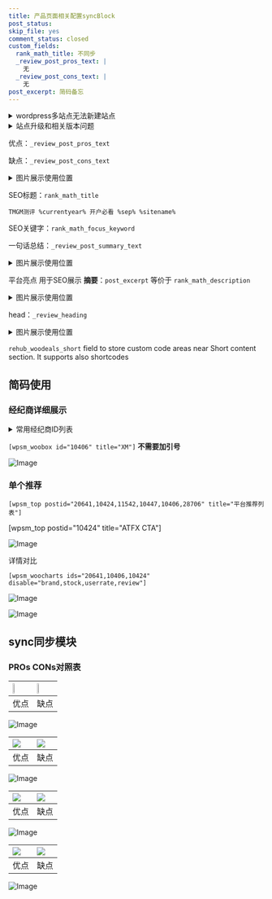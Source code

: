 ```yaml
---
title: 产品页面相关配置syncBlock
post_status: 
skip_file: yes
comment_status: closed
custom_fields:
  rank_math_title: 不同步
  _review_post_pros_text: |
    无
  _review_post_cons_text: |
    无
post_excerpt: 简码备忘
---
```

<details><summary>wordpress多站点无法新建站点</summary>

<li>和报错需要清理cookies一样的原因</li>
<li>wp-config.php里面<code>define( 'SUBDOMAIN_INSTALL', false );//子域名安装</code></li>
<li>新建子站点是用<code>define( 'SUBDOMAIN_INSTALL', true);//子域名安装</code> 完成以后，改成<code>false</code></li>
</details>

<details><summary>站点升级和相关版本问题</summary>

<p>wordpress：5.9.9
woocommerce：7.5.1
出现问题的地方：主题选项里面>><strong>Product layout >>compact style</strong></p>
<p>如何出现没有用过的字段 导致无法保存。先导出配置 然后进行修改，后面再次恢复即可。</p>
<p>出现部分字段无法显示时，需要返回默认布局后，对产品进行保存就好了。</p>
<p></p>
</details>

优点：`_review_post_pros_text`

缺点：`_review_post_cons_text`

<details><summary>图片展示使用位置</summary>

<img src="https://prod-files-secure.s3.us-west-2.amazonaws.com/39ed1227-6d7d-4570-be36-9ccd4a2c4241/f51d3d83-55d4-4bdf-9604-f37ec77ab556/Untitled.png?X-Amz-Algorithm=AWS4-HMAC-SHA256&X-Amz-Content-Sha256=UNSIGNED-PAYLOAD&X-Amz-Credential=ASIAZI2LB466WXW7FMX4%2F20250604%2Fus-west-2%2Fs3%2Faws4_request&X-Amz-Date=20250604T165525Z&X-Amz-Expires=3600&X-Amz-Security-Token=IQoJb3JpZ2luX2VjEFkaCXVzLXdlc3QtMiJIMEYCIQDQf3CjPvCqoQYtJn%2B69Qdn05XAk%2BIb%2Futsmyltv5NMtgIhAMUoPxNnQvSFR9qopD3NkxkJXtcVZ2rdRNxrYvqzVZ6JKv8DCDIQABoMNjM3NDIzMTgzODA1IgxsLD8hMC0%2BWmm1N%2Bcq3AMRIZrXmwqW6qel1%2Bib%2FySHii8rnxqUBDEzXkZujOTxCq5926ksnAidy6TfAahYyURAQl0JrXniQ47u6XgencoNa7UtZEgGztbYPMAMUr0dp4YOLryA%2F7SQZEpFRvvoqZJ3YP4cK95BYvevGHPdFGiD%2FeK39J8%2BIfdCHX%2FTVX6nPYoI%2BxyXLtG9KIAW0lN6%2Bpewa7vVixywgQ%2BOb87jT8lGn0PbCFpSwXQIaeHT85acHdqc%2F%2BTA2cy5bTQ%2BzuesBtxwPqnxaO1MgMmMVFtEXLwuxpLUn1WPc%2BAEHVs6Zg8brtBvBLr7%2BvwvT9XVA29plAAvz9nRnSjUgi%2FwFJO98i8Z7jHVZ4RTPKPC3qkTJhzaBFjy3ciTpWwtxQaE5kLUpf7Cp403zTV%2FlVXBGHzYXZBN07GYpDNOMLmNDuoZ5jwUgrFVU8lxWRcXSXMHijp3Zecu7Cha2rmKvsCqoWtlE%2F3OZOVWNZ%2F2ev4nLXeRnA6mTKIIK8%2FoGyULzv4Kw%2FZfz5N%2F8MmSZXi032yz%2FlnYqtVs7iwsbs0g1IZupy0oEoeUuVBAEd06iFhjmZ4XA4q4X8okNt2ehzjfkBn9DXgPLf08M3N%2BNjZD7TYTJwuIY8NtRDj7ymh%2FmuguP%2BqrPDCg7YHCBjqkAYu%2BfnllYoLvGsiAtqcjy4Xl%2BrK57hvYOIJoPikN7wutSbPjxKGYIlAoLitmYorg5ec4%2FpyYoUn6ZzCO1Iv1FIsJrkZc3CA%2FpTTX7mShc4iK9QYbg8r2KAwP%2Fk6UPq0FGLESoN6teKxjuoSpIdKPMxEX3sdQodcRYRm1jY7cJ7jliNsaYTZ0WZg3F5M9vQOBro968nndWrPH8PeSvP01NJZE80eq&X-Amz-Signature=34e26bdd3d1189888647418e9d1cfe5a89a306ce56263a2df6dd5d5c00047a4b&X-Amz-SignedHeaders=host&x-id=GetObject" alt="Image">
</details>

SEO标题：`rank_math_title`

`TMGM测评 %currentyear% 开户必看 %sep% %sitename%`

SEO关键字：`rank_math_focus_keyword`

一句话总结：`_review_post_summary_text`

<details><summary>图片展示使用位置</summary>

<img src="https://prod-files-secure.s3.us-west-2.amazonaws.com/39ed1227-6d7d-4570-be36-9ccd4a2c4241/4b96a922-296c-4f4e-8630-d1c870cbce01/Untitled.png?X-Amz-Algorithm=AWS4-HMAC-SHA256&X-Amz-Content-Sha256=UNSIGNED-PAYLOAD&X-Amz-Credential=ASIAZI2LB466SJFV7547%2F20250604%2Fus-west-2%2Fs3%2Faws4_request&X-Amz-Date=20250604T165525Z&X-Amz-Expires=3600&X-Amz-Security-Token=IQoJb3JpZ2luX2VjEFkaCXVzLXdlc3QtMiJHMEUCIAyQFWHAGBnEJ%2FNU8W3VcGJmWQpQKKvjfcqxibJDK1cJAiEAvKCEF5dWvT3IY%2FMfYz76gESQgedNotNCGVmm80L2H5kq%2FwMIMhAAGgw2Mzc0MjMxODM4MDUiDAeW6vEWkdXiFH9k7ircA4vj3xZgK17%2FDRoj1jjTDdnJLKkPEu%2FwTRq17s3S6ssEIRhTbe%2BNTMRXHRexvHSk2XVe1piehwWE0ge4WBv8B3upsdhvEmbWRNbVSWQrCOFVUY9%2FmxwLSh94oXMRFUANQ3Gg0JWyX%2FPOVoIzl72JCDcJuMT2tXtlVQoLPuG26bIAhZ6bUg0r1iNEQPJCiegm%2BFi7F2j6zK%2FlWIHZWqFv3R2%2FGijCUL6qVU0f2gGIXJZ%2BvYP2D05%2B4iEtp37Mti2xGuCTlLSGR%2Bau%2FE9wdIqzjke0LdMKXg09ggAFBTOiaOkdK2XcMxdgLc2fxPT%2Bhfur8pG2T7jx42mO7XgjDj9Kzzp7KqpHH1quHmmbYL8kdXr6jcodJJhMqnH2%2FO1IQdjQ8pGA2llcF7AZ65y14RAuRPHHnSmsvR94FOsokWzKm5MU%2BDRHL3qmGI%2FiyFFmeO72K2pO3WBYUSvRgvF81QH3Zgj9vYN5QN1GGU3%2Bk7DftN0HspmC05qpXqW78DSkwyGHsPYeBeYBDnUsqidADxGn%2FxrQClt7ZclAnghN5i1slx91gnFfovqA7g%2Fl8t4JMcROVgJZd4E0qmKsPtsESYMX5zde%2F0FaESeZCGDilO2dUcw33zFLc6rj%2BHkbIjUYMOjtgcIGOqUBNLNxHpPynmJfloILyOTtgeEw7L1HmZF7SPjg5bPHzQ%2F5%2FbwZpqrryt9pIZxqesDbTaB3oqqIF2hn0BlNFqIxcTW68v83IllGuDbQpZQWW9WPgnSGYywXZMjeiFvslrKYAlc5taPbpDrccFvW0%2BQEArZhtrAGKPmr%2F3T0S6PMjJGJdAhnTiX1pC%2FUxpNdOhZFO3ghA02Wq%2Bx33BXq093EifJAQr%2Fy&X-Amz-Signature=da7fb0a7cc6e61aaa77a5a898e23f6796d9098b0f0fc6507d646a6c2dff4d51a&X-Amz-SignedHeaders=host&x-id=GetObject" alt="Image">
</details>

平台亮点 用于SEO展示 **摘要**：`post_excerpt`  等价于 `rank_math_description`

<details><summary>图片展示使用位置</summary>

<img src="https://prod-files-secure.s3.us-west-2.amazonaws.com/39ed1227-6d7d-4570-be36-9ccd4a2c4241/1ee11f63-b60a-4dfe-a7a7-d58ff23b5d88/Untitled.png?X-Amz-Algorithm=AWS4-HMAC-SHA256&X-Amz-Content-Sha256=UNSIGNED-PAYLOAD&X-Amz-Credential=ASIAZI2LB466YAOCMVYI%2F20250604%2Fus-west-2%2Fs3%2Faws4_request&X-Amz-Date=20250604T165525Z&X-Amz-Expires=3600&X-Amz-Security-Token=IQoJb3JpZ2luX2VjEFkaCXVzLXdlc3QtMiJHMEUCIQDRQZXqiucpbEqaLY5%2Fjuz4pWvWJ7sDtRWApcGuzIfL1gIgAznBRu487FpNB6gc0lpP8NOtcWLfslDka%2FtOE5JpPEoq%2FwMIMhAAGgw2Mzc0MjMxODM4MDUiDBvAyg7ZVmdfmplz7CrcAyKlaGro9brCeU0sVA9ljUu%2BiZ1YOyEU8dpslbQqSudKnjDj7G%2FuVEsw3JWrjFMFNmDeXersRkVPRIbFQsE5FeXcGr2ZMzvqRTdCLdZRf7dtvmMw9o4ymaXA2zBkWpqOUkRIPC6%2BcRDeLdIyrH4v32zLpeno1x016ylJ4ECpUGQ3lrIER3Z3ES1wt8zjjiB%2FmZGbiR%2Fk58vnhmcpG7JmMpzx74K49HevA29LmGUNR4djAysPR8m8eLibX3m6cLqIOlQaK%2F7Vc%2ByjKQW9320HisUvXje64S3iRe1XMmJHkUAck7qtlYtQE5wAkmPKIv48dSE7rMp6VMzc70dB8Y21irFk%2FLxkkXCdLMzahOkzGhx7qxyx8CPJfusET5t%2FQNwSwBQ6uOFUHJs13%2F2rgEn41RurBU27ZFDF2N0qTcSkwNlZqnUWVZrNmulY2yLsYAN%2Bn0kqR07cCLuGluA42lcDNFYSu0rr9ZStHCdzHdnE6xqNclS35gZQbJUa%2Fle8BEqxlGe%2BILXFthYfGM024Rl9fj%2B3hM93%2BYZzd8sxjQSXgxjkwKuy%2FYJJxUhQ1RoVReAwB%2FOxUjeOVf9wpc%2F%2BkTPiowOSYbaUbdwhJhvIw8%2BGj2u85uMwj%2Fyr%2FB5kWCEgMPvsgcIGOqUB7U7wdCX2rHEgL4PcFITXsHV1p3VAe5jvWxikUxdjaItYc6CDBD1tXARtxNBy1mbAqkX4aLb9f8eKgvzMsoQo1gex9aD45gq0%2FmdFwL3ywrBGjV6VMa7q6MsLNiy6jCX0W7bdTF6E0K5n61qMAkH5vxGhqPyP0%2Fii0mRIwlRkitHES3TmtlQVvmMfgWIRlmTOfAEdIcMsz%2BpV0XchZExvMiJ1JXbd&X-Amz-Signature=78152c8ec4c1569d4f523d660365c3aec965cc0b5636b00599c4dc8e3b1c4139&X-Amz-SignedHeaders=host&x-id=GetObject" alt="Image">
<img src="https://prod-files-secure.s3.us-west-2.amazonaws.com/39ed1227-6d7d-4570-be36-9ccd4a2c4241/ad4118b5-78d8-4fbe-801e-3b29b5d99c01/Untitled.png?X-Amz-Algorithm=AWS4-HMAC-SHA256&X-Amz-Content-Sha256=UNSIGNED-PAYLOAD&X-Amz-Credential=ASIAZI2LB466YAOCMVYI%2F20250604%2Fus-west-2%2Fs3%2Faws4_request&X-Amz-Date=20250604T165525Z&X-Amz-Expires=3600&X-Amz-Security-Token=IQoJb3JpZ2luX2VjEFkaCXVzLXdlc3QtMiJHMEUCIQDRQZXqiucpbEqaLY5%2Fjuz4pWvWJ7sDtRWApcGuzIfL1gIgAznBRu487FpNB6gc0lpP8NOtcWLfslDka%2FtOE5JpPEoq%2FwMIMhAAGgw2Mzc0MjMxODM4MDUiDBvAyg7ZVmdfmplz7CrcAyKlaGro9brCeU0sVA9ljUu%2BiZ1YOyEU8dpslbQqSudKnjDj7G%2FuVEsw3JWrjFMFNmDeXersRkVPRIbFQsE5FeXcGr2ZMzvqRTdCLdZRf7dtvmMw9o4ymaXA2zBkWpqOUkRIPC6%2BcRDeLdIyrH4v32zLpeno1x016ylJ4ECpUGQ3lrIER3Z3ES1wt8zjjiB%2FmZGbiR%2Fk58vnhmcpG7JmMpzx74K49HevA29LmGUNR4djAysPR8m8eLibX3m6cLqIOlQaK%2F7Vc%2ByjKQW9320HisUvXje64S3iRe1XMmJHkUAck7qtlYtQE5wAkmPKIv48dSE7rMp6VMzc70dB8Y21irFk%2FLxkkXCdLMzahOkzGhx7qxyx8CPJfusET5t%2FQNwSwBQ6uOFUHJs13%2F2rgEn41RurBU27ZFDF2N0qTcSkwNlZqnUWVZrNmulY2yLsYAN%2Bn0kqR07cCLuGluA42lcDNFYSu0rr9ZStHCdzHdnE6xqNclS35gZQbJUa%2Fle8BEqxlGe%2BILXFthYfGM024Rl9fj%2B3hM93%2BYZzd8sxjQSXgxjkwKuy%2FYJJxUhQ1RoVReAwB%2FOxUjeOVf9wpc%2F%2BkTPiowOSYbaUbdwhJhvIw8%2BGj2u85uMwj%2Fyr%2FB5kWCEgMPvsgcIGOqUB7U7wdCX2rHEgL4PcFITXsHV1p3VAe5jvWxikUxdjaItYc6CDBD1tXARtxNBy1mbAqkX4aLb9f8eKgvzMsoQo1gex9aD45gq0%2FmdFwL3ywrBGjV6VMa7q6MsLNiy6jCX0W7bdTF6E0K5n61qMAkH5vxGhqPyP0%2Fii0mRIwlRkitHES3TmtlQVvmMfgWIRlmTOfAEdIcMsz%2BpV0XchZExvMiJ1JXbd&X-Amz-Signature=2cdd48d09eda6084fdcd9d9f578c1d6a996f9285485fc604086da04c9ef5c1b8&X-Amz-SignedHeaders=host&x-id=GetObject" alt="Image">
<img src="https://prod-files-secure.s3.us-west-2.amazonaws.com/39ed1227-6d7d-4570-be36-9ccd4a2c4241/a38cf7c9-a79c-4b64-9e94-13589fe0758b/Untitled.png?X-Amz-Algorithm=AWS4-HMAC-SHA256&X-Amz-Content-Sha256=UNSIGNED-PAYLOAD&X-Amz-Credential=ASIAZI2LB466YAOCMVYI%2F20250604%2Fus-west-2%2Fs3%2Faws4_request&X-Amz-Date=20250604T165525Z&X-Amz-Expires=3600&X-Amz-Security-Token=IQoJb3JpZ2luX2VjEFkaCXVzLXdlc3QtMiJHMEUCIQDRQZXqiucpbEqaLY5%2Fjuz4pWvWJ7sDtRWApcGuzIfL1gIgAznBRu487FpNB6gc0lpP8NOtcWLfslDka%2FtOE5JpPEoq%2FwMIMhAAGgw2Mzc0MjMxODM4MDUiDBvAyg7ZVmdfmplz7CrcAyKlaGro9brCeU0sVA9ljUu%2BiZ1YOyEU8dpslbQqSudKnjDj7G%2FuVEsw3JWrjFMFNmDeXersRkVPRIbFQsE5FeXcGr2ZMzvqRTdCLdZRf7dtvmMw9o4ymaXA2zBkWpqOUkRIPC6%2BcRDeLdIyrH4v32zLpeno1x016ylJ4ECpUGQ3lrIER3Z3ES1wt8zjjiB%2FmZGbiR%2Fk58vnhmcpG7JmMpzx74K49HevA29LmGUNR4djAysPR8m8eLibX3m6cLqIOlQaK%2F7Vc%2ByjKQW9320HisUvXje64S3iRe1XMmJHkUAck7qtlYtQE5wAkmPKIv48dSE7rMp6VMzc70dB8Y21irFk%2FLxkkXCdLMzahOkzGhx7qxyx8CPJfusET5t%2FQNwSwBQ6uOFUHJs13%2F2rgEn41RurBU27ZFDF2N0qTcSkwNlZqnUWVZrNmulY2yLsYAN%2Bn0kqR07cCLuGluA42lcDNFYSu0rr9ZStHCdzHdnE6xqNclS35gZQbJUa%2Fle8BEqxlGe%2BILXFthYfGM024Rl9fj%2B3hM93%2BYZzd8sxjQSXgxjkwKuy%2FYJJxUhQ1RoVReAwB%2FOxUjeOVf9wpc%2F%2BkTPiowOSYbaUbdwhJhvIw8%2BGj2u85uMwj%2Fyr%2FB5kWCEgMPvsgcIGOqUB7U7wdCX2rHEgL4PcFITXsHV1p3VAe5jvWxikUxdjaItYc6CDBD1tXARtxNBy1mbAqkX4aLb9f8eKgvzMsoQo1gex9aD45gq0%2FmdFwL3ywrBGjV6VMa7q6MsLNiy6jCX0W7bdTF6E0K5n61qMAkH5vxGhqPyP0%2Fii0mRIwlRkitHES3TmtlQVvmMfgWIRlmTOfAEdIcMsz%2BpV0XchZExvMiJ1JXbd&X-Amz-Signature=e03f3263808ed003c7eca42bc511d474861d67a66c97c5be4b936bcf2e26eb62&X-Amz-SignedHeaders=host&x-id=GetObject" alt="Image">
<img src="https://prod-files-secure.s3.us-west-2.amazonaws.com/39ed1227-6d7d-4570-be36-9ccd4a2c4241/7da6fc1e-d2ac-42ae-8c75-cb5749aa18f6/Untitled.png?X-Amz-Algorithm=AWS4-HMAC-SHA256&X-Amz-Content-Sha256=UNSIGNED-PAYLOAD&X-Amz-Credential=ASIAZI2LB466YAOCMVYI%2F20250604%2Fus-west-2%2Fs3%2Faws4_request&X-Amz-Date=20250604T165525Z&X-Amz-Expires=3600&X-Amz-Security-Token=IQoJb3JpZ2luX2VjEFkaCXVzLXdlc3QtMiJHMEUCIQDRQZXqiucpbEqaLY5%2Fjuz4pWvWJ7sDtRWApcGuzIfL1gIgAznBRu487FpNB6gc0lpP8NOtcWLfslDka%2FtOE5JpPEoq%2FwMIMhAAGgw2Mzc0MjMxODM4MDUiDBvAyg7ZVmdfmplz7CrcAyKlaGro9brCeU0sVA9ljUu%2BiZ1YOyEU8dpslbQqSudKnjDj7G%2FuVEsw3JWrjFMFNmDeXersRkVPRIbFQsE5FeXcGr2ZMzvqRTdCLdZRf7dtvmMw9o4ymaXA2zBkWpqOUkRIPC6%2BcRDeLdIyrH4v32zLpeno1x016ylJ4ECpUGQ3lrIER3Z3ES1wt8zjjiB%2FmZGbiR%2Fk58vnhmcpG7JmMpzx74K49HevA29LmGUNR4djAysPR8m8eLibX3m6cLqIOlQaK%2F7Vc%2ByjKQW9320HisUvXje64S3iRe1XMmJHkUAck7qtlYtQE5wAkmPKIv48dSE7rMp6VMzc70dB8Y21irFk%2FLxkkXCdLMzahOkzGhx7qxyx8CPJfusET5t%2FQNwSwBQ6uOFUHJs13%2F2rgEn41RurBU27ZFDF2N0qTcSkwNlZqnUWVZrNmulY2yLsYAN%2Bn0kqR07cCLuGluA42lcDNFYSu0rr9ZStHCdzHdnE6xqNclS35gZQbJUa%2Fle8BEqxlGe%2BILXFthYfGM024Rl9fj%2B3hM93%2BYZzd8sxjQSXgxjkwKuy%2FYJJxUhQ1RoVReAwB%2FOxUjeOVf9wpc%2F%2BkTPiowOSYbaUbdwhJhvIw8%2BGj2u85uMwj%2Fyr%2FB5kWCEgMPvsgcIGOqUB7U7wdCX2rHEgL4PcFITXsHV1p3VAe5jvWxikUxdjaItYc6CDBD1tXARtxNBy1mbAqkX4aLb9f8eKgvzMsoQo1gex9aD45gq0%2FmdFwL3ywrBGjV6VMa7q6MsLNiy6jCX0W7bdTF6E0K5n61qMAkH5vxGhqPyP0%2Fii0mRIwlRkitHES3TmtlQVvmMfgWIRlmTOfAEdIcMsz%2BpV0XchZExvMiJ1JXbd&X-Amz-Signature=5ab7dbec987865b9b15fc286a17aa10d9811d7b7147ef835f7b71abbd823f713&X-Amz-SignedHeaders=host&x-id=GetObject" alt="Image">
<img src="https://prod-files-secure.s3.us-west-2.amazonaws.com/39ed1227-6d7d-4570-be36-9ccd4a2c4241/7e97f40a-eaee-47f5-b2f9-475f96808fa7/Untitled.png?X-Amz-Algorithm=AWS4-HMAC-SHA256&X-Amz-Content-Sha256=UNSIGNED-PAYLOAD&X-Amz-Credential=ASIAZI2LB466YAOCMVYI%2F20250604%2Fus-west-2%2Fs3%2Faws4_request&X-Amz-Date=20250604T165525Z&X-Amz-Expires=3600&X-Amz-Security-Token=IQoJb3JpZ2luX2VjEFkaCXVzLXdlc3QtMiJHMEUCIQDRQZXqiucpbEqaLY5%2Fjuz4pWvWJ7sDtRWApcGuzIfL1gIgAznBRu487FpNB6gc0lpP8NOtcWLfslDka%2FtOE5JpPEoq%2FwMIMhAAGgw2Mzc0MjMxODM4MDUiDBvAyg7ZVmdfmplz7CrcAyKlaGro9brCeU0sVA9ljUu%2BiZ1YOyEU8dpslbQqSudKnjDj7G%2FuVEsw3JWrjFMFNmDeXersRkVPRIbFQsE5FeXcGr2ZMzvqRTdCLdZRf7dtvmMw9o4ymaXA2zBkWpqOUkRIPC6%2BcRDeLdIyrH4v32zLpeno1x016ylJ4ECpUGQ3lrIER3Z3ES1wt8zjjiB%2FmZGbiR%2Fk58vnhmcpG7JmMpzx74K49HevA29LmGUNR4djAysPR8m8eLibX3m6cLqIOlQaK%2F7Vc%2ByjKQW9320HisUvXje64S3iRe1XMmJHkUAck7qtlYtQE5wAkmPKIv48dSE7rMp6VMzc70dB8Y21irFk%2FLxkkXCdLMzahOkzGhx7qxyx8CPJfusET5t%2FQNwSwBQ6uOFUHJs13%2F2rgEn41RurBU27ZFDF2N0qTcSkwNlZqnUWVZrNmulY2yLsYAN%2Bn0kqR07cCLuGluA42lcDNFYSu0rr9ZStHCdzHdnE6xqNclS35gZQbJUa%2Fle8BEqxlGe%2BILXFthYfGM024Rl9fj%2B3hM93%2BYZzd8sxjQSXgxjkwKuy%2FYJJxUhQ1RoVReAwB%2FOxUjeOVf9wpc%2F%2BkTPiowOSYbaUbdwhJhvIw8%2BGj2u85uMwj%2Fyr%2FB5kWCEgMPvsgcIGOqUB7U7wdCX2rHEgL4PcFITXsHV1p3VAe5jvWxikUxdjaItYc6CDBD1tXARtxNBy1mbAqkX4aLb9f8eKgvzMsoQo1gex9aD45gq0%2FmdFwL3ywrBGjV6VMa7q6MsLNiy6jCX0W7bdTF6E0K5n61qMAkH5vxGhqPyP0%2Fii0mRIwlRkitHES3TmtlQVvmMfgWIRlmTOfAEdIcMsz%2BpV0XchZExvMiJ1JXbd&X-Amz-Signature=9454a274df2713aa48b19f9f3c62efd97e9eba2574cca755c7d757c3e2004d3e&X-Amz-SignedHeaders=host&x-id=GetObject" alt="Image">
</details>

head：`_review_heading`

<details><summary>图片展示使用位置</summary>

<img src="https://prod-files-secure.s3.us-west-2.amazonaws.com/39ed1227-6d7d-4570-be36-9ccd4a2c4241/3a4650ad-9887-415c-889a-edd51fa54f27/Untitled.png?X-Amz-Algorithm=AWS4-HMAC-SHA256&X-Amz-Content-Sha256=UNSIGNED-PAYLOAD&X-Amz-Credential=ASIAZI2LB466RQ42OWDW%2F20250604%2Fus-west-2%2Fs3%2Faws4_request&X-Amz-Date=20250604T165526Z&X-Amz-Expires=3600&X-Amz-Security-Token=IQoJb3JpZ2luX2VjEFkaCXVzLXdlc3QtMiJHMEUCIQD2pecU20qGtHB4Skte4slKYapQauSxiVwxJ38KceXDMwIgN5%2B%2B2yOEPmbR1mdrJq3cokM7zJznaH7VMin%2FeoBGBZYq%2FwMIMhAAGgw2Mzc0MjMxODM4MDUiDFWbVFJt%2Bm7QjswfVyrcA0trB%2F%2FyJEjXucjkxfGKLUNGpapRyt3FM%2BXGJE923XErueb5pLBD03BZ8%2BzSHTlx4JZl39bzam%2B7Be1LHSecliIy3qlKcNIaaUvtwnzvU77pND0w2EEAqqJLn%2Fb0Gtq4v%2Bntuet30liylejFai7X3XZ9%2Bxzic0Peo7teW8JdGrBJo2uYK834QhW2wU%2B5%2BPswA54roSa0NSthJz3lEV7vt57wkRWgnmPgmXY944qXSvZs5JJVrm8O37nw5HOgt51%2Bq3jLD3ocRk6tNzj9aB74parRQgAdvERI5ZhPVvwbLCxU5YSHtCITSNWsokhUtlp3hUUz24Fr%2F5JVdLv5MWR%2BBuqLluQMixSCSn1CRNtVYc1VrGXms1rAjv5pF0cavOOvGelLmocmKxnrou2tCeDFtCqg5tWOwB4XhUtchXSzH4zzQGrW072XUhbMP%2Bfl6heGqzqxVNnAEGyV9MhDJIuEGecNwvJJ24i3NS7aHbrUv%2BjFXHbED8Jvm5dARlyrNT6SnfM9pNQLo0vu5gbVTu7%2B3kuElt0aTUAAnUeOmcAHhYuZnZOj0%2B8DTXASVcGMfubNMzWQOeOSagadmn4pZITQZ3PqiPD4nbQsY8bPHM6v0LVOEtZdNxJSJZFs20nVMOLtgcIGOqUBbpIFD2IogbJqG6m%2FH5Oi8tjn%2FwDM0TQODT%2FjgM15VyMdnMojG0ZccdLjix%2ByJsatUVaHmILRGpcjrQWJGjRc7BlpNwkqQFZvHcOSByho%2BzN5QB08cKX5JSZ4NMEH3OVZpcNIFOCA6kiNvueXQM5MfPO0FJ0VwvnuoBskmeKvVHg7fvFdO8Nro0%2FeEQKXuJf1PvESqe%2FW4%2FPhZ%2Fx3AAtacXf7daWY&X-Amz-Signature=8c0c690e483085961af0a626a2c50619240bdafb3c77b135bc236bcc5bf7d353&X-Amz-SignedHeaders=host&x-id=GetObject" alt="Image">
</details>

`rehub_woodeals_short`	field to store custom code areas near Short content section. It supports also shortcodes



## 简码使用

### 经纪商详细展示

<details><summary>常用经纪商ID列表</summary>

<pre><code class="php">嘉盛 ===> 20641  [wpsm_woobox id="20641" title="嘉盛"]
易信easymarkets ===> 11542  [wpsm_woobox id="11542" title="易信easymarkets"]
ATFX外汇 ===> 10424  [wpsm_woobox id="10424" title="ATFX"]
XM ===> 10406  [wpsm_woobox id="10406" title="XM"]
TMGM ===> 29622  [wpsm_woobox id="29622" title="TMGM"]
HYCM ===> 10447  [wpsm_woobox id="10447" title="HYCM"]
fpmarkets澳福外汇 ===> 20639  [wpsm_woobox id="20639" title="fpmarkets澳福外汇"]</code></pre>
</details>

`[wpsm_woobox id="10406" title="XM"]` **不需要加引号**

![Image](https://prod-files-secure.s3.us-west-2.amazonaws.com/39ed1227-6d7d-4570-be36-9ccd4a2c4241/4f898f9d-0fa7-4e43-acd3-ac6bc7be575a/Untitled.png?X-Amz-Algorithm=AWS4-HMAC-SHA256&X-Amz-Content-Sha256=UNSIGNED-PAYLOAD&X-Amz-Credential=ASIAZI2LB466UOSQ4DV7%2F20250604%2Fus-west-2%2Fs3%2Faws4_request&X-Amz-Date=20250604T165518Z&X-Amz-Expires=3600&X-Amz-Security-Token=IQoJb3JpZ2luX2VjEFkaCXVzLXdlc3QtMiJIMEYCIQDpeu7oLg5tcexzouggSvkqzlvkRXyUxxHA4iuUVzLe6AIhAMMmSav6PNTBIdbwT42tiaq7IP8mVFCZbbXjaSMCujb5Kv8DCDIQABoMNjM3NDIzMTgzODA1Igw5zMgv9nZfcWgw%2Fmsq3AObgJwH%2BFHF13Npt8TK0EGfDTNOPdhrmyPfDlpCeLwvA2ApnKchUcG3rOkdeDEp1%2BHT6p3Lu5c6vuP%2FgE7GpZGzAsSLy%2BaJCBmQJs9HTEfYPkYADmKk%2BLwwfqTSJVt0Z4Dn23zu10pTLvRwK%2FYEPvqMVYzhciq1ZA9IDDK0W955MRogu6RenL6o%2FOH%2FmFt1nEVGRP8a0%2Bp0FKyagQXlzrIZ5rGiRe258mSQVj8wVVJ6sajh39Zp7xuC4RGRIDN%2B6dJVTEdQHdLbQ%2F8PVRfhMCDIr%2F%2Bv3oBIwDVpZNb%2BqR44mT4lJsxGuPkyuzfrOH3Q7o5kQZ9R4AUatHFkuOZp2ToxPEslcITYqUU0Ih1nzhb%2Bi5uW33qX2EexZMzWJ2AVHVYkvO%2BsJ%2BT0NrrvR7okdF99zT9izhNau4d0AwGWhVRghOSZxt11kxvqEh0NykTdpA7SYVnkp%2FUuhVmEYCcvzlH7QxE24FoZtOUITvLlC6gV7D5WcVzM3bPIlhIWXLk3HSWOdUCjaa%2BRe0NfZI8jt3%2F45RZlhIcbkmVUwmZbGYLvYCbDutHKStv%2Fh7FDjcWL7F8yUAZQ1oEsX2uxXSNNPb6mVueOzTRhaLUjCTdAxrGTS8wiZWvGuN4TKzXfUjD07IHCBjqkAdziZpMiwPiLTjyM2xyOVyULeQi%2BjKY%2BtDa5JA3s7klWZS2JO5qycv%2FCtIHdB2qdgfDnK0WqOqzW0s7gMjrvgO2MvgXi%2FoUsP7Lxpop6NhmaPUoWlS22MYp5P7aeu75wu7dCQ%2Bx0eHh0D882hxHzBTXg%2FZjLpmn8e6UL1Oc%2BuZZrvzCkiHf7EiDlm57gLcF0j%2FzQN6IyGO7%2BIyNpk4B8CLJQ5Iic&X-Amz-Signature=94960b911ad36b3f7c1068f650ff69e2acf6e37da2904785b5406071039f9b3d&X-Amz-SignedHeaders=host&x-id=GetObject)

### 单个推荐
`[wpsm_top postid="20641,10424,11542,10447,10406,28706" title="平台推荐列表"]`

[wpsm_top postid="10424" title="ATFX CTA"]

![Image](https://prod-files-secure.s3.us-west-2.amazonaws.com/39ed1227-6d7d-4570-be36-9ccd4a2c4241/5ac620dc-51a8-48b6-b55d-91f47299193c/Untitled.png?X-Amz-Algorithm=AWS4-HMAC-SHA256&X-Amz-Content-Sha256=UNSIGNED-PAYLOAD&X-Amz-Credential=ASIAZI2LB466UOSQ4DV7%2F20250604%2Fus-west-2%2Fs3%2Faws4_request&X-Amz-Date=20250604T165518Z&X-Amz-Expires=3600&X-Amz-Security-Token=IQoJb3JpZ2luX2VjEFkaCXVzLXdlc3QtMiJIMEYCIQDpeu7oLg5tcexzouggSvkqzlvkRXyUxxHA4iuUVzLe6AIhAMMmSav6PNTBIdbwT42tiaq7IP8mVFCZbbXjaSMCujb5Kv8DCDIQABoMNjM3NDIzMTgzODA1Igw5zMgv9nZfcWgw%2Fmsq3AObgJwH%2BFHF13Npt8TK0EGfDTNOPdhrmyPfDlpCeLwvA2ApnKchUcG3rOkdeDEp1%2BHT6p3Lu5c6vuP%2FgE7GpZGzAsSLy%2BaJCBmQJs9HTEfYPkYADmKk%2BLwwfqTSJVt0Z4Dn23zu10pTLvRwK%2FYEPvqMVYzhciq1ZA9IDDK0W955MRogu6RenL6o%2FOH%2FmFt1nEVGRP8a0%2Bp0FKyagQXlzrIZ5rGiRe258mSQVj8wVVJ6sajh39Zp7xuC4RGRIDN%2B6dJVTEdQHdLbQ%2F8PVRfhMCDIr%2F%2Bv3oBIwDVpZNb%2BqR44mT4lJsxGuPkyuzfrOH3Q7o5kQZ9R4AUatHFkuOZp2ToxPEslcITYqUU0Ih1nzhb%2Bi5uW33qX2EexZMzWJ2AVHVYkvO%2BsJ%2BT0NrrvR7okdF99zT9izhNau4d0AwGWhVRghOSZxt11kxvqEh0NykTdpA7SYVnkp%2FUuhVmEYCcvzlH7QxE24FoZtOUITvLlC6gV7D5WcVzM3bPIlhIWXLk3HSWOdUCjaa%2BRe0NfZI8jt3%2F45RZlhIcbkmVUwmZbGYLvYCbDutHKStv%2Fh7FDjcWL7F8yUAZQ1oEsX2uxXSNNPb6mVueOzTRhaLUjCTdAxrGTS8wiZWvGuN4TKzXfUjD07IHCBjqkAdziZpMiwPiLTjyM2xyOVyULeQi%2BjKY%2BtDa5JA3s7klWZS2JO5qycv%2FCtIHdB2qdgfDnK0WqOqzW0s7gMjrvgO2MvgXi%2FoUsP7Lxpop6NhmaPUoWlS22MYp5P7aeu75wu7dCQ%2Bx0eHh0D882hxHzBTXg%2FZjLpmn8e6UL1Oc%2BuZZrvzCkiHf7EiDlm57gLcF0j%2FzQN6IyGO7%2BIyNpk4B8CLJQ5Iic&X-Amz-Signature=20e50e351001b1f80dc8db2d44244abead33c9aabcdeb8856fc5c2fc9638755b&X-Amz-SignedHeaders=host&x-id=GetObject)

详情对比

`[wpsm_woocharts ids="20641,10406,10424" disable="brand,stock,userrate,review"]`

![Image](https://prod-files-secure.s3.us-west-2.amazonaws.com/39ed1227-6d7d-4570-be36-9ccd4a2c4241/bf3ba45f-b9f3-4295-8aef-b4a495fd25f4/Untitled.png?X-Amz-Algorithm=AWS4-HMAC-SHA256&X-Amz-Content-Sha256=UNSIGNED-PAYLOAD&X-Amz-Credential=ASIAZI2LB466UOSQ4DV7%2F20250604%2Fus-west-2%2Fs3%2Faws4_request&X-Amz-Date=20250604T165518Z&X-Amz-Expires=3600&X-Amz-Security-Token=IQoJb3JpZ2luX2VjEFkaCXVzLXdlc3QtMiJIMEYCIQDpeu7oLg5tcexzouggSvkqzlvkRXyUxxHA4iuUVzLe6AIhAMMmSav6PNTBIdbwT42tiaq7IP8mVFCZbbXjaSMCujb5Kv8DCDIQABoMNjM3NDIzMTgzODA1Igw5zMgv9nZfcWgw%2Fmsq3AObgJwH%2BFHF13Npt8TK0EGfDTNOPdhrmyPfDlpCeLwvA2ApnKchUcG3rOkdeDEp1%2BHT6p3Lu5c6vuP%2FgE7GpZGzAsSLy%2BaJCBmQJs9HTEfYPkYADmKk%2BLwwfqTSJVt0Z4Dn23zu10pTLvRwK%2FYEPvqMVYzhciq1ZA9IDDK0W955MRogu6RenL6o%2FOH%2FmFt1nEVGRP8a0%2Bp0FKyagQXlzrIZ5rGiRe258mSQVj8wVVJ6sajh39Zp7xuC4RGRIDN%2B6dJVTEdQHdLbQ%2F8PVRfhMCDIr%2F%2Bv3oBIwDVpZNb%2BqR44mT4lJsxGuPkyuzfrOH3Q7o5kQZ9R4AUatHFkuOZp2ToxPEslcITYqUU0Ih1nzhb%2Bi5uW33qX2EexZMzWJ2AVHVYkvO%2BsJ%2BT0NrrvR7okdF99zT9izhNau4d0AwGWhVRghOSZxt11kxvqEh0NykTdpA7SYVnkp%2FUuhVmEYCcvzlH7QxE24FoZtOUITvLlC6gV7D5WcVzM3bPIlhIWXLk3HSWOdUCjaa%2BRe0NfZI8jt3%2F45RZlhIcbkmVUwmZbGYLvYCbDutHKStv%2Fh7FDjcWL7F8yUAZQ1oEsX2uxXSNNPb6mVueOzTRhaLUjCTdAxrGTS8wiZWvGuN4TKzXfUjD07IHCBjqkAdziZpMiwPiLTjyM2xyOVyULeQi%2BjKY%2BtDa5JA3s7klWZS2JO5qycv%2FCtIHdB2qdgfDnK0WqOqzW0s7gMjrvgO2MvgXi%2FoUsP7Lxpop6NhmaPUoWlS22MYp5P7aeu75wu7dCQ%2Bx0eHh0D882hxHzBTXg%2FZjLpmn8e6UL1Oc%2BuZZrvzCkiHf7EiDlm57gLcF0j%2FzQN6IyGO7%2BIyNpk4B8CLJQ5Iic&X-Amz-Signature=d07fb096fb8ef42fd0a365c520da0c3fcd903126d7f8d97343a69e5168eb7a9f&X-Amz-SignedHeaders=host&x-id=GetObject)

![Image](https://prod-files-secure.s3.us-west-2.amazonaws.com/39ed1227-6d7d-4570-be36-9ccd4a2c4241/30bc56ef-f383-4b48-9768-2ebc9e436ec0/Untitled.png?X-Amz-Algorithm=AWS4-HMAC-SHA256&X-Amz-Content-Sha256=UNSIGNED-PAYLOAD&X-Amz-Credential=ASIAZI2LB466UOSQ4DV7%2F20250604%2Fus-west-2%2Fs3%2Faws4_request&X-Amz-Date=20250604T165518Z&X-Amz-Expires=3600&X-Amz-Security-Token=IQoJb3JpZ2luX2VjEFkaCXVzLXdlc3QtMiJIMEYCIQDpeu7oLg5tcexzouggSvkqzlvkRXyUxxHA4iuUVzLe6AIhAMMmSav6PNTBIdbwT42tiaq7IP8mVFCZbbXjaSMCujb5Kv8DCDIQABoMNjM3NDIzMTgzODA1Igw5zMgv9nZfcWgw%2Fmsq3AObgJwH%2BFHF13Npt8TK0EGfDTNOPdhrmyPfDlpCeLwvA2ApnKchUcG3rOkdeDEp1%2BHT6p3Lu5c6vuP%2FgE7GpZGzAsSLy%2BaJCBmQJs9HTEfYPkYADmKk%2BLwwfqTSJVt0Z4Dn23zu10pTLvRwK%2FYEPvqMVYzhciq1ZA9IDDK0W955MRogu6RenL6o%2FOH%2FmFt1nEVGRP8a0%2Bp0FKyagQXlzrIZ5rGiRe258mSQVj8wVVJ6sajh39Zp7xuC4RGRIDN%2B6dJVTEdQHdLbQ%2F8PVRfhMCDIr%2F%2Bv3oBIwDVpZNb%2BqR44mT4lJsxGuPkyuzfrOH3Q7o5kQZ9R4AUatHFkuOZp2ToxPEslcITYqUU0Ih1nzhb%2Bi5uW33qX2EexZMzWJ2AVHVYkvO%2BsJ%2BT0NrrvR7okdF99zT9izhNau4d0AwGWhVRghOSZxt11kxvqEh0NykTdpA7SYVnkp%2FUuhVmEYCcvzlH7QxE24FoZtOUITvLlC6gV7D5WcVzM3bPIlhIWXLk3HSWOdUCjaa%2BRe0NfZI8jt3%2F45RZlhIcbkmVUwmZbGYLvYCbDutHKStv%2Fh7FDjcWL7F8yUAZQ1oEsX2uxXSNNPb6mVueOzTRhaLUjCTdAxrGTS8wiZWvGuN4TKzXfUjD07IHCBjqkAdziZpMiwPiLTjyM2xyOVyULeQi%2BjKY%2BtDa5JA3s7klWZS2JO5qycv%2FCtIHdB2qdgfDnK0WqOqzW0s7gMjrvgO2MvgXi%2FoUsP7Lxpop6NhmaPUoWlS22MYp5P7aeu75wu7dCQ%2Bx0eHh0D882hxHzBTXg%2FZjLpmn8e6UL1Oc%2BuZZrvzCkiHf7EiDlm57gLcF0j%2FzQN6IyGO7%2BIyNpk4B8CLJQ5Iic&X-Amz-Signature=cb6a142fdfcfdd338f644885ec68f3f393abdbd3ac477bf26168681d235bd949&X-Amz-SignedHeaders=host&x-id=GetObject)

## sync同步模块

### PROs CONs对照表

| <img src="https://cdn.ifttt.fun/gh/jarlin8/OSS@main/icons/customize/pros.svg" height="auto" width="37.3%"> | <img src="https://cdn.ifttt.fun/gh/jarlin8/OSS@main/icons/customize/cons.svg" height="auto" width="28.8%"> |
| :--- | :--- |
| 优点 | 缺点 |

![Image](https://prod-files-secure.s3.us-west-2.amazonaws.com/39ed1227-6d7d-4570-be36-9ccd4a2c4241/8742b755-dfb5-4004-9a5f-d6e561664bd8/Untitled.png?X-Amz-Algorithm=AWS4-HMAC-SHA256&X-Amz-Content-Sha256=UNSIGNED-PAYLOAD&X-Amz-Credential=ASIAZI2LB466UOSQ4DV7%2F20250604%2Fus-west-2%2Fs3%2Faws4_request&X-Amz-Date=20250604T165518Z&X-Amz-Expires=3600&X-Amz-Security-Token=IQoJb3JpZ2luX2VjEFkaCXVzLXdlc3QtMiJIMEYCIQDpeu7oLg5tcexzouggSvkqzlvkRXyUxxHA4iuUVzLe6AIhAMMmSav6PNTBIdbwT42tiaq7IP8mVFCZbbXjaSMCujb5Kv8DCDIQABoMNjM3NDIzMTgzODA1Igw5zMgv9nZfcWgw%2Fmsq3AObgJwH%2BFHF13Npt8TK0EGfDTNOPdhrmyPfDlpCeLwvA2ApnKchUcG3rOkdeDEp1%2BHT6p3Lu5c6vuP%2FgE7GpZGzAsSLy%2BaJCBmQJs9HTEfYPkYADmKk%2BLwwfqTSJVt0Z4Dn23zu10pTLvRwK%2FYEPvqMVYzhciq1ZA9IDDK0W955MRogu6RenL6o%2FOH%2FmFt1nEVGRP8a0%2Bp0FKyagQXlzrIZ5rGiRe258mSQVj8wVVJ6sajh39Zp7xuC4RGRIDN%2B6dJVTEdQHdLbQ%2F8PVRfhMCDIr%2F%2Bv3oBIwDVpZNb%2BqR44mT4lJsxGuPkyuzfrOH3Q7o5kQZ9R4AUatHFkuOZp2ToxPEslcITYqUU0Ih1nzhb%2Bi5uW33qX2EexZMzWJ2AVHVYkvO%2BsJ%2BT0NrrvR7okdF99zT9izhNau4d0AwGWhVRghOSZxt11kxvqEh0NykTdpA7SYVnkp%2FUuhVmEYCcvzlH7QxE24FoZtOUITvLlC6gV7D5WcVzM3bPIlhIWXLk3HSWOdUCjaa%2BRe0NfZI8jt3%2F45RZlhIcbkmVUwmZbGYLvYCbDutHKStv%2Fh7FDjcWL7F8yUAZQ1oEsX2uxXSNNPb6mVueOzTRhaLUjCTdAxrGTS8wiZWvGuN4TKzXfUjD07IHCBjqkAdziZpMiwPiLTjyM2xyOVyULeQi%2BjKY%2BtDa5JA3s7klWZS2JO5qycv%2FCtIHdB2qdgfDnK0WqOqzW0s7gMjrvgO2MvgXi%2FoUsP7Lxpop6NhmaPUoWlS22MYp5P7aeu75wu7dCQ%2Bx0eHh0D882hxHzBTXg%2FZjLpmn8e6UL1Oc%2BuZZrvzCkiHf7EiDlm57gLcF0j%2FzQN6IyGO7%2BIyNpk4B8CLJQ5Iic&X-Amz-Signature=eee82776a4730124a45ff03cf4d50d4a9aa6a2689671525501bee636932ad5e1&X-Amz-SignedHeaders=host&x-id=GetObject)

| <img src="https://cdn.ifttt.fun/gh/jarlin8/OSS@main/icons/customize/pros1.svg" height="auto"> | <img src="https://cdn.ifttt.fun/gh/jarlin8/OSS@main/icons/customize/cons1.svg" height="auto"> |
| :--- | :--- |
| 优点 | 缺点 |

![Image](https://prod-files-secure.s3.us-west-2.amazonaws.com/39ed1227-6d7d-4570-be36-9ccd4a2c4241/806358f8-c9c4-4e17-bb35-c6c76a5397a5/Untitled.png?X-Amz-Algorithm=AWS4-HMAC-SHA256&X-Amz-Content-Sha256=UNSIGNED-PAYLOAD&X-Amz-Credential=ASIAZI2LB466UOSQ4DV7%2F20250604%2Fus-west-2%2Fs3%2Faws4_request&X-Amz-Date=20250604T165518Z&X-Amz-Expires=3600&X-Amz-Security-Token=IQoJb3JpZ2luX2VjEFkaCXVzLXdlc3QtMiJIMEYCIQDpeu7oLg5tcexzouggSvkqzlvkRXyUxxHA4iuUVzLe6AIhAMMmSav6PNTBIdbwT42tiaq7IP8mVFCZbbXjaSMCujb5Kv8DCDIQABoMNjM3NDIzMTgzODA1Igw5zMgv9nZfcWgw%2Fmsq3AObgJwH%2BFHF13Npt8TK0EGfDTNOPdhrmyPfDlpCeLwvA2ApnKchUcG3rOkdeDEp1%2BHT6p3Lu5c6vuP%2FgE7GpZGzAsSLy%2BaJCBmQJs9HTEfYPkYADmKk%2BLwwfqTSJVt0Z4Dn23zu10pTLvRwK%2FYEPvqMVYzhciq1ZA9IDDK0W955MRogu6RenL6o%2FOH%2FmFt1nEVGRP8a0%2Bp0FKyagQXlzrIZ5rGiRe258mSQVj8wVVJ6sajh39Zp7xuC4RGRIDN%2B6dJVTEdQHdLbQ%2F8PVRfhMCDIr%2F%2Bv3oBIwDVpZNb%2BqR44mT4lJsxGuPkyuzfrOH3Q7o5kQZ9R4AUatHFkuOZp2ToxPEslcITYqUU0Ih1nzhb%2Bi5uW33qX2EexZMzWJ2AVHVYkvO%2BsJ%2BT0NrrvR7okdF99zT9izhNau4d0AwGWhVRghOSZxt11kxvqEh0NykTdpA7SYVnkp%2FUuhVmEYCcvzlH7QxE24FoZtOUITvLlC6gV7D5WcVzM3bPIlhIWXLk3HSWOdUCjaa%2BRe0NfZI8jt3%2F45RZlhIcbkmVUwmZbGYLvYCbDutHKStv%2Fh7FDjcWL7F8yUAZQ1oEsX2uxXSNNPb6mVueOzTRhaLUjCTdAxrGTS8wiZWvGuN4TKzXfUjD07IHCBjqkAdziZpMiwPiLTjyM2xyOVyULeQi%2BjKY%2BtDa5JA3s7klWZS2JO5qycv%2FCtIHdB2qdgfDnK0WqOqzW0s7gMjrvgO2MvgXi%2FoUsP7Lxpop6NhmaPUoWlS22MYp5P7aeu75wu7dCQ%2Bx0eHh0D882hxHzBTXg%2FZjLpmn8e6UL1Oc%2BuZZrvzCkiHf7EiDlm57gLcF0j%2FzQN6IyGO7%2BIyNpk4B8CLJQ5Iic&X-Amz-Signature=9fb6de1e80b8cf3b14970092113156b01bc2ee7cf7e357b5bb964993ed8916c2&X-Amz-SignedHeaders=host&x-id=GetObject)

| <img src="https://cdn.ifttt.fun/gh/jarlin8/OSS@main/icons/customize/pros2.svg" height="auto"> | <img src="https://cdn.ifttt.fun/gh/jarlin8/OSS@main/icons/customize/cons2.svg" height="auto"> |
| :--- | :--- |
| 优点 | 缺点 |

![Image](https://prod-files-secure.s3.us-west-2.amazonaws.com/39ed1227-6d7d-4570-be36-9ccd4a2c4241/a9245ec9-70dd-4005-b534-0d54315fc5f3/Untitled.png?X-Amz-Algorithm=AWS4-HMAC-SHA256&X-Amz-Content-Sha256=UNSIGNED-PAYLOAD&X-Amz-Credential=ASIAZI2LB466UOSQ4DV7%2F20250604%2Fus-west-2%2Fs3%2Faws4_request&X-Amz-Date=20250604T165518Z&X-Amz-Expires=3600&X-Amz-Security-Token=IQoJb3JpZ2luX2VjEFkaCXVzLXdlc3QtMiJIMEYCIQDpeu7oLg5tcexzouggSvkqzlvkRXyUxxHA4iuUVzLe6AIhAMMmSav6PNTBIdbwT42tiaq7IP8mVFCZbbXjaSMCujb5Kv8DCDIQABoMNjM3NDIzMTgzODA1Igw5zMgv9nZfcWgw%2Fmsq3AObgJwH%2BFHF13Npt8TK0EGfDTNOPdhrmyPfDlpCeLwvA2ApnKchUcG3rOkdeDEp1%2BHT6p3Lu5c6vuP%2FgE7GpZGzAsSLy%2BaJCBmQJs9HTEfYPkYADmKk%2BLwwfqTSJVt0Z4Dn23zu10pTLvRwK%2FYEPvqMVYzhciq1ZA9IDDK0W955MRogu6RenL6o%2FOH%2FmFt1nEVGRP8a0%2Bp0FKyagQXlzrIZ5rGiRe258mSQVj8wVVJ6sajh39Zp7xuC4RGRIDN%2B6dJVTEdQHdLbQ%2F8PVRfhMCDIr%2F%2Bv3oBIwDVpZNb%2BqR44mT4lJsxGuPkyuzfrOH3Q7o5kQZ9R4AUatHFkuOZp2ToxPEslcITYqUU0Ih1nzhb%2Bi5uW33qX2EexZMzWJ2AVHVYkvO%2BsJ%2BT0NrrvR7okdF99zT9izhNau4d0AwGWhVRghOSZxt11kxvqEh0NykTdpA7SYVnkp%2FUuhVmEYCcvzlH7QxE24FoZtOUITvLlC6gV7D5WcVzM3bPIlhIWXLk3HSWOdUCjaa%2BRe0NfZI8jt3%2F45RZlhIcbkmVUwmZbGYLvYCbDutHKStv%2Fh7FDjcWL7F8yUAZQ1oEsX2uxXSNNPb6mVueOzTRhaLUjCTdAxrGTS8wiZWvGuN4TKzXfUjD07IHCBjqkAdziZpMiwPiLTjyM2xyOVyULeQi%2BjKY%2BtDa5JA3s7klWZS2JO5qycv%2FCtIHdB2qdgfDnK0WqOqzW0s7gMjrvgO2MvgXi%2FoUsP7Lxpop6NhmaPUoWlS22MYp5P7aeu75wu7dCQ%2Bx0eHh0D882hxHzBTXg%2FZjLpmn8e6UL1Oc%2BuZZrvzCkiHf7EiDlm57gLcF0j%2FzQN6IyGO7%2BIyNpk4B8CLJQ5Iic&X-Amz-Signature=a00e39a1f96a812f2c433cb9125ef8580e6e0657c696a45870d5feac793b1a6d&X-Amz-SignedHeaders=host&x-id=GetObject)

| <img src="https://cdn.ifttt.fun/gh/jarlin8/OSS@main/icons/customize/pros3.svg" height="auto"> | <img src="https://cdn.ifttt.fun/gh/jarlin8/OSS@main/icons/customize/cons3.svg" height="auto"> |
| :--- | :--- |
| 优点 | 缺点 |

![Image](https://prod-files-secure.s3.us-west-2.amazonaws.com/39ed1227-6d7d-4570-be36-9ccd4a2c4241/e1e580a2-2e5c-4780-9ff4-19c318fc2284/Untitled.png?X-Amz-Algorithm=AWS4-HMAC-SHA256&X-Amz-Content-Sha256=UNSIGNED-PAYLOAD&X-Amz-Credential=ASIAZI2LB466UOSQ4DV7%2F20250604%2Fus-west-2%2Fs3%2Faws4_request&X-Amz-Date=20250604T165518Z&X-Amz-Expires=3600&X-Amz-Security-Token=IQoJb3JpZ2luX2VjEFkaCXVzLXdlc3QtMiJIMEYCIQDpeu7oLg5tcexzouggSvkqzlvkRXyUxxHA4iuUVzLe6AIhAMMmSav6PNTBIdbwT42tiaq7IP8mVFCZbbXjaSMCujb5Kv8DCDIQABoMNjM3NDIzMTgzODA1Igw5zMgv9nZfcWgw%2Fmsq3AObgJwH%2BFHF13Npt8TK0EGfDTNOPdhrmyPfDlpCeLwvA2ApnKchUcG3rOkdeDEp1%2BHT6p3Lu5c6vuP%2FgE7GpZGzAsSLy%2BaJCBmQJs9HTEfYPkYADmKk%2BLwwfqTSJVt0Z4Dn23zu10pTLvRwK%2FYEPvqMVYzhciq1ZA9IDDK0W955MRogu6RenL6o%2FOH%2FmFt1nEVGRP8a0%2Bp0FKyagQXlzrIZ5rGiRe258mSQVj8wVVJ6sajh39Zp7xuC4RGRIDN%2B6dJVTEdQHdLbQ%2F8PVRfhMCDIr%2F%2Bv3oBIwDVpZNb%2BqR44mT4lJsxGuPkyuzfrOH3Q7o5kQZ9R4AUatHFkuOZp2ToxPEslcITYqUU0Ih1nzhb%2Bi5uW33qX2EexZMzWJ2AVHVYkvO%2BsJ%2BT0NrrvR7okdF99zT9izhNau4d0AwGWhVRghOSZxt11kxvqEh0NykTdpA7SYVnkp%2FUuhVmEYCcvzlH7QxE24FoZtOUITvLlC6gV7D5WcVzM3bPIlhIWXLk3HSWOdUCjaa%2BRe0NfZI8jt3%2F45RZlhIcbkmVUwmZbGYLvYCbDutHKStv%2Fh7FDjcWL7F8yUAZQ1oEsX2uxXSNNPb6mVueOzTRhaLUjCTdAxrGTS8wiZWvGuN4TKzXfUjD07IHCBjqkAdziZpMiwPiLTjyM2xyOVyULeQi%2BjKY%2BtDa5JA3s7klWZS2JO5qycv%2FCtIHdB2qdgfDnK0WqOqzW0s7gMjrvgO2MvgXi%2FoUsP7Lxpop6NhmaPUoWlS22MYp5P7aeu75wu7dCQ%2Bx0eHh0D882hxHzBTXg%2FZjLpmn8e6UL1Oc%2BuZZrvzCkiHf7EiDlm57gLcF0j%2FzQN6IyGO7%2BIyNpk4B8CLJQ5Iic&X-Amz-Signature=3e9d650b3630ca889a3e7c6eb79992f3950ba7e96354db2384c7441702806ea4&X-Amz-SignedHeaders=host&x-id=GetObject)